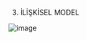 3. İLİŞKİSEL MODEL


![image](https://github.com/sbcakiroglu/SQL_ilac_takip_modulu/assets/133028995/96675023-c12f-449b-bf52-ad8548f96554)

